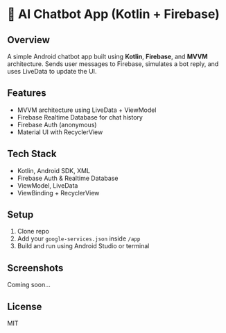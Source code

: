 # 🤖 AI Chatbot App (Kotlin + Firebase)

## Overview
A simple Android chatbot app built using **Kotlin**, **Firebase**, and **MVVM** architecture. Sends user messages to Firebase, simulates a bot reply, and uses LiveData to update the UI.

## Features
- MVVM architecture using LiveData + ViewModel
- Firebase Realtime Database for chat history
- Firebase Auth (anonymous)
- Material UI with RecyclerView

## Tech Stack
- Kotlin, Android SDK, XML
- Firebase Auth & Realtime Database
- ViewModel, LiveData
- ViewBinding + RecyclerView

## Setup
1. Clone repo  
2. Add your `google-services.json` inside `/app`  
3. Build and run using Android Studio or terminal

## Screenshots
Coming soon...

## License
MIT